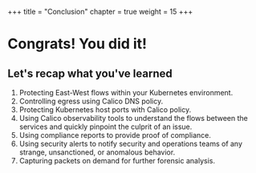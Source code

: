 +++
title = "Conclusion"
chapter = true
weight = 15
+++

# Congrats! You did it!

## Let's recap what you've learned

1. Protecting East-West flows within your Kubernetes environment.
2. Controlling egress using Calico DNS policy.
3. Protecting Kubernetes host ports with Calico policy.
4. Using Calico observability tools to understand the flows between the services and quickly pinpoint the culprit of an issue.
5. Using compliance reports to provide proof of compliance.
6. Using security alerts to notify security and operations teams of any strange, unsanctioned, or anomalous behavior.
7. Capturing packets on demand for further forensic analysis.
